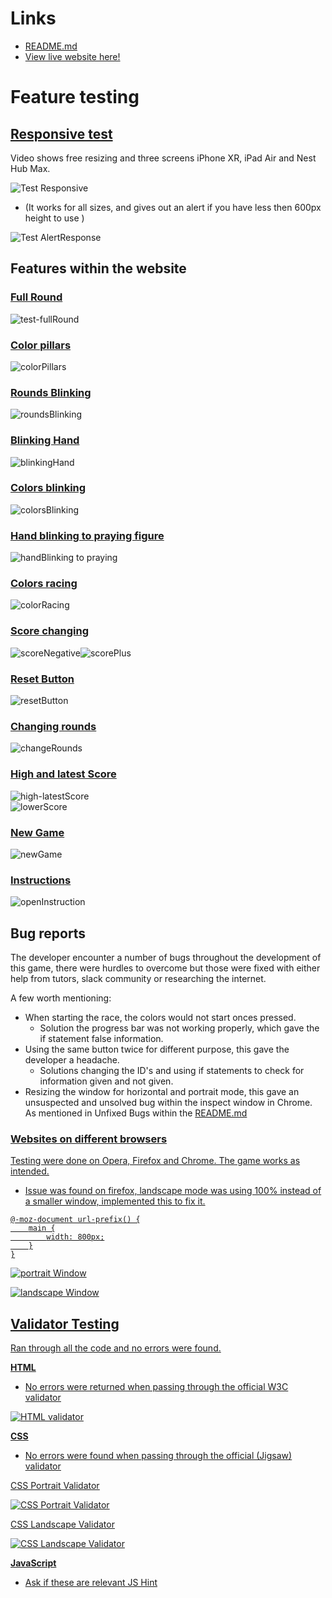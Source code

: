 # Links
- <a href="https://github.com/JorgenBrattang/color-racing/blob/main/README.md">README.md</a>
- <a href="https://jorgenbrattang.github.io/color-racing/" title="Link to live website" rel="nofollow">View live website here!</a>

# Feature testing
## <u>Responsive test</u>
Video shows free resizing and three screens iPhone XR, iPad Air and Nest Hub Max.

![Test Responsive](assets/videos/README-videos/Testing/test-Responsive.webp)

- (It works for all sizes, and gives out an alert if you have less then 600px height to use )

![Test AlertResponse](assets/videos/README-videos/Testing/test-alertResponse.webp)


## Features within the website

### <u>Full Round</u>
![test-fullRound](assets/videos/README-videos/Testing/test-fullRound.webp)

### <u>Color pillars</u>
![colorPillars](assets/videos/README-videos/Feature/colorRacing.webp)

### <u>Rounds Blinking</u>
![roundsBlinking](assets/videos/README-videos/Feature/roundsBlinking.webp)

### <u>Blinking Hand</u>
![blinkingHand](assets/videos/README-videos/Feature/blinkingHand.webp)

### <u>Colors blinking</u>
![colorsBlinking](assets/videos/README-videos/Feature/colorsBlinking.webp)

### <u>Hand blinking to praying figure</u>
![handBlinking to praying](assets/videos/README-videos/Feature/blinkingPlay-praying.webp)

### <u>Colors racing</u>
![colorRacing](assets/videos/README-videos/Feature/colorRacing.webp)

### <u>Score changing</u>
![scoreNegative](assets/videos/README-videos/Feature/scoreNegative.webp)![scorePlus](assets/videos/README-videos/Feature/scorePlus.webp)

### <u>Reset Button</u>
![resetButton](assets/videos/README-videos/Feature/resetButton.webp)

### <u>Changing rounds</u>
![changeRounds](assets/videos/README-videos/Feature/changeRounds.webp)

### <u>High and latest Score</u>
![high-latestScore](assets/videos/README-videos/Feature/high-latestScore.webp)<br>
![lowerScore](assets/videos/README-videos/Feature/lowerScore.webp)

### <u>New Game</u>
![newGame](assets/videos/README-videos/Feature/newGame.webp)

### <u>Instructions</u>
![openInstruction](assets/videos/README-videos/Feature/openInstruction.webp)


## Bug reports
The developer encounter a number of bugs throughout the development of this game, there were hurdles to overcome but those were fixed with either help from tutors, slack community or researching the internet.

A few worth mentioning:
- When starting the race, the colors would not start onces pressed.
    - Solution the progress bar was not working properly, which gave the if statement false information.
- Using the same button twice for different purpose, this gave the developer a headache.
    - Solutions changing the ID's and using if statements to check for information given and not given.
- Resizing the window for horizontal and portrait mode, this gave an unsuspected and unsolved bug within the inspect window in Chrome. As mentioned in Unfixed Bugs within the <a href="https://github.com/JorgenBrattang/color-racing/blob/main/README.md">README.md</a>


### <u>Websites on different browsers
Testing were done on Opera, Firefox and Chrome. The game works as intended.

- Issue was found on firefox, landscape mode was using 100% instead of a smaller window, implemented this to fix it.

```
@-moz-document url-prefix() {
    main {
        width: 800px;
    }
}
```

![portrait Window](assets//images/README-images/diffrent_browsers_portrait.png)

![landscape Window](assets//images/README-images/diffrent_browsers_landscape.png)


## <u>Validator Testing</u>
Ran through all the code and no errors were found.
    
**HTML**
- No errors were returned when passing through the official [W3C validator](https://validator.w3.org/)

![HTML validator](assets/videos/README-videos/Validator/HTML-validator.webp)


**CSS**
- No errors were found when passing through the official [(Jigsaw) validator](https://jigsaw.w3.org/css-validator/)    

<u>CSS Portrait Validator</u>

![CSS Portrait Validator](assets/videos/README-videos/Validator/CSS-Validator-portrait.webp)

<u>CSS Landscape Validator</u>

![CSS Landscape Validator](assets/videos/README-videos/Validator/CSS-Validator-landscape.webp)

**JavaScript**
- Ask if these are relevant [JS Hint](https://jshint.com/)    
